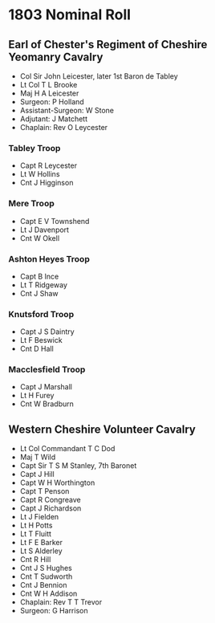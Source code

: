 # 1803 Nominal Roll

## Earl of Chester's Regiment of Cheshire Yeomanry Cavalry

* Col Sir John Leicester, later 1st Baron de Tabley
* Lt Col T L Brooke
* Maj H A Leicester
* Surgeon: P Holland
* Assistant-Surgeon: W Stone
* Adjutant: J Matchett
* Chaplain: Rev O Leycester

### Tabley Troop

* Capt R Leycester
* Lt W Hollins
* Cnt J Higginson

### Mere Troop

* Capt E V Townshend
* Lt J Davenport
* Cnt W Okell

### Ashton Heyes Troop

* Capt B Ince
* Lt T Ridgeway
* Cnt J Shaw

### Knutsford Troop

* Capt J S Daintry
* Lt F Beswick
* Cnt D Hall

### Macclesfield Troop

* Capt J Marshall
* Lt H Furey
* Cnt W Bradburn

## Western Cheshire Volunteer Cavalry

* Lt Col Commandant T C Dod
* Maj T Wild
* Capt Sir T S M Stanley, 7th Baronet
* Capt J Hill
* Capt W H Worthington
* Capt T Penson
* Capt R Congreave
* Capt J Richardson
* Lt J Fielden
* Lt H Potts
* Lt T Fluitt
* Lt F E Barker
* Lt S Alderley
* Cnt R Hill
* Cnt J S Hughes
* Cnt T Sudworth
* Cnt J Bennion
* Cnt W H Addison
* Chaplain: Rev T T Trevor
* Surgeon: G Harrison
